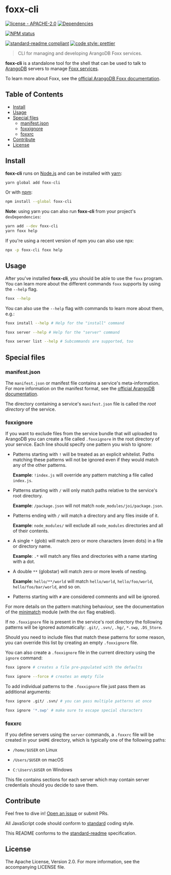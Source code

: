 # foxx-cli

[![license - APACHE-2.0](https://img.shields.io/npm/l/foxx-cli.svg?style=flat-square)](http://opensource.org/licenses/APACHE-2.0)
[![Dependencies](https://img.shields.io/david/arangodb/foxx-cli.svg?style=flat-square)](https://david-dm.org/arangodb/foxx-cli)

[![NPM status](https://nodei.co/npm/foxx-cli.png?downloads=true&stars=true)](https://npmjs.org/package/foxx-cli)

[![standard-readme compliant](https://img.shields.io/badge/readme%20style-standard-brightgreen.svg?style=flat-square)](https://github.com/RichardLitt/standard-readme)
[![code style: prettier](https://img.shields.io/badge/code_style-prettier-ff69b4.svg?style=flat-square)](https://github.com/prettier/prettier)

> CLI for managing and developing ArangoDB Foxx services.

**foxx-cli** is a standalone tool for the shell that can be used to talk to
[ArangoDB](https://www.arangodb.com) servers to manage
[Foxx services](https://foxx.arangodb.com).

To learn more about Foxx, see the
[official ArangoDB Foxx documentation](https://docs.arangodb.com/3/Manual/Foxx/).

## Table of Contents

* [Install](#install)
* [Usage](#usage)
* [Special files](#special-files)
  * [manifest.json](#manifestjson)
  * [foxxignore](#foxxignore)
  * [foxxrc](#foxxrc)
* [Contribute](#contribute)
* [License](#license)

## Install

**foxx-cli** runs on [Node.js](https://nodejs.org) and can be installed with
[yarn](https://yarnpkg.com):

```sh
yarn global add foxx-cli
```

Or with [npm](https://www.npmjs.com):

```sh
npm install --global foxx-cli
```

**Note**: using yarn you can also run **foxx-cli** from your project's
`devDependencies`:

```sh
yarn add --dev foxx-cli
yarn foxx help
```

If you're using a recent version of npm you can also use npx:

```sh
npx -p foxx-cli foxx help
```

## Usage

After you've installed **foxx-cli**, you should be able to use the `foxx`
program. You can learn more about the different commands `foxx` supports by
using the `--help` flag.

```sh
foxx --help
```

You can also use the `--help` flag with commands to learn more about them, e.g.:

```sh
foxx install --help # Help for the "install" command

foxx server --help # Help for the "server" command

foxx server list --help # Subcommands are supported, too
```

<!--
If you have no prior knowledge of Foxx, you can get started by [installing ArangoDB locally](https://www.arangodb.com/download) and then creating a new Foxx service in the current directory using the `init` command:

```sh
foxx init # answer the interactive questions
```

If you just want an example, you can also run the `init` command non-interactively:

```sh
foxx init -ya # just create an example service please
```

You can also use `foxx init -y` to create a minimal service without the example code.

You can inspect the files created by the program and tweak them as necessary. Once you're ready, install the service at a *mount path* using the `install` command:

```sh
foxx install /hello-foxx # installs the current directory
```

You should then be able to view the installed service in your browser at the following URL:

<http://localhost:8529/_db/_system/hello-foxx>
-->

## Special files

### manifest.json

The `manifest.json` or manifest file contains a service's meta-information. For
more information on the manifest format, see the
[official ArangoDB documentation](https://docs.arangodb.com/3/Manual/Foxx/Manifest.html).

The directory containing a service's `manifest.json` file is called the _root
directory_ of the service.

### foxxignore

If you want to exclude files from the service bundle that will uploaded to
ArangoDB you can create a file called `.foxxignore` in the root directory of
your service. Each line should specify one pattern you wish to ignore:

* Patterns starting with `!` will be treated as an explicit whitelist. Paths
  matching these patterns will not be ignored even if they would match any of
  the other patterns.

  **Example**: `!index.js` will override any pattern matching a file called
  `index.js`.

* Patterns starting with `/` will only match paths relative to the service's
  root directory.

  **Example**: `/package.json` will not match `node_modules/joi/package.json`.

* Patterns ending with `/` will match a directory and any files inside of it.

  **Example**: `node_modules/` will exclude all `node_modules` directories and
  all of their contents.

* A single `*` (glob) will match zero or more characters (even dots) in a file
  or directory name.

  **Example**: `.*` will match any files and directories with a name starting
  with a dot.

* A double `**` (globstar) will match zero or more levels of nesting.

  **Example**: `hello/**/world` will match `hello/world`, `hello/foo/world`,
  `hello/foo/bar/world`, and so on.

* Patterns starting with `#` are considered comments and will be ignored.

For more details on the pattern matching behaviour, see the documentation of the
[minimatch](https://www.npmjs.com/package/minimatch) module (with the `dot` flag
enabled).

If no `.foxxignore` file is present in the service's root directory the
following patterns will be ignored automatically: `.git/`, `.svn/`, `.hg/`,
`*.swp`, `.DS_Store`.

Should you need to include files that match these patterns for some reason, you
can override this list by creating an empty `.foxxignore` file.

You can also create a `.foxxignore` file in the current directory using the
`ignore` command:

```sh
foxx ignore # creates a file pre-populated with the defaults

foxx ignore --force # creates an empty file
```

To add individual patterns to the `.foxxignore` file just pass them as
additional arguments:

```sh
foxx ignore .git/ .svn/ # you can pass multiple patterns at once

foxx ignore '*.swp' # make sure to escape special characters
```

### foxxrc

If you define servers using the `server` commands, a `.foxxrc` file will be
created in your `$HOME` directory, which is typically one of the following
paths:

* `/home/$USER` on Linux

* `/Users/$USER` on macOS

* `C:\Users\$USER` on Windows

This file contains sections for each server which may contain server credentials
should you decide to save them.

## Contribute

Feel free to dive in!
[Open an issue](https://github.com/arangodb/foxx-cli/issues/new) or submit PRs.

All JavaScript code should conform to [standard](http://standardjs.com) coding
style.

This README conforms to the
[standard-readme](https://github.com/RichardLitt/standard-readme) specification.

## License

The Apache License, Version 2.0. For more information, see the accompanying
LICENSE file.
